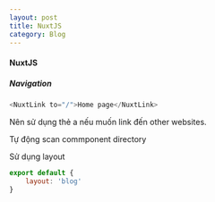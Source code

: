 ```yaml
---
layout: post
title: NuxtJS
category: Blog
---
```

#### NuxtJS

##### Navigation

```js
<NuxtLink to="/">Home page</NuxtLink>
```

Nên sử dụng thẻ a nếu muốn link đến other websites.

Tự động scan commponent directory

Sử dụng layout

```js
export default {
    layout: 'blog'
}
```
